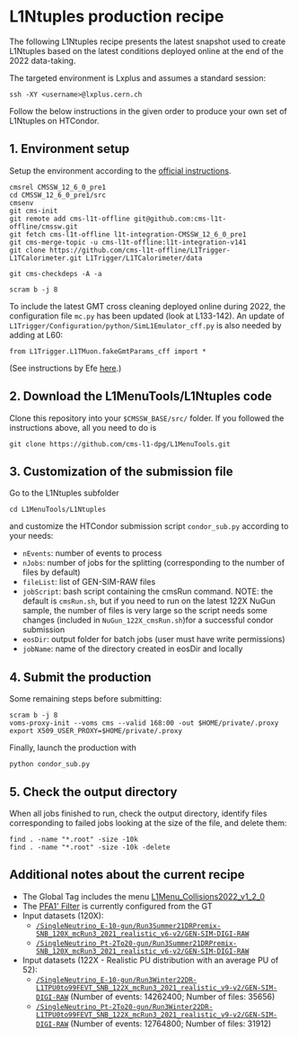 # L1Ntuples production recipe

The following L1Ntuples recipe presents the latest snapshot used to create L1Ntuples based on the latest conditions deployed online at the end of the 2022 data-taking.

The targeted environment is Lxplus and assumes a standard session:
```
ssh -XY <username>@lxplus.cern.ch
```

Follow the below instructions in the given order to produce your own set of L1Ntuples on HTCondor.

## 1. Environment setup
Setup the environment according to the [official instructions](https://twiki.cern.ch/twiki/bin/view/CMSPublic/SWGuideL1TStage2Instructions#Environment_Setup_with_Integrati).

```
cmsrel CMSSW_12_6_0_pre1
cd CMSSW_12_6_0_pre1/src
cmsenv
git cms-init
git remote add cms-l1t-offline git@github.com:cms-l1t-offline/cmssw.git
git fetch cms-l1t-offline l1t-integration-CMSSW_12_6_0_pre1
git cms-merge-topic -u cms-l1t-offline:l1t-integration-v141
git clone https://github.com/cms-l1t-offline/L1Trigger-L1TCalorimeter.git L1Trigger/L1TCalorimeter/data

git cms-checkdeps -A -a

scram b -j 8
```
To include the latest GMT cross cleaning deployed online during 2022, the configuration file `mc.py` has been updated (look at L133-142). An update of `L1Trigger/Configuration/python/SimL1Emulator_cff.py` is also needed by adding at L60:
```
from L1Trigger.L1TMuon.fakeGmtParams_cff import *
```
(See instructions by Efe [here](https://github.com/eyigitba/uGMTCrossCleaning).)

## 2. Download the L1MenuTools/L1Ntuples code
Clone this repository into your `$CMSSW_BASE/src/` folder. 
If you followed the instructions above, all you need to do is
```
git clone https://github.com/cms-l1-dpg/L1MenuTools.git
```

## 3. Customization of the submission file
Go to the L1Ntuples subfolder
```
cd L1MenuTools/L1Ntuples
```
and customize the HTCondor submission script `condor_sub.py` according to your needs:
- `nEvents`: number of events to process
- `nJobs`: number of jobs for the splitting (corresponding to the number of files by default)
- `fileList`: list of GEN-SIM-RAW files
- `jobScript`: bash script containing the cmsRun command. NOTE: the default is `cmsRun.sh`, but if you need to run on the latest 122X NuGun sample, the number of files is very large so the script needs some changes (included in `NuGun_122X_cmsRun.sh`)for a successful condor submission
- `eosDir`: output folder for batch jobs (user must have write permissions)
- `jobName`: name of the directory created in eosDir and locally


## 4. Submit the production
Some remaining steps before submitting:
```
scram b -j 8
voms-proxy-init --voms cms --valid 168:00 -out $HOME/private/.proxy
export X509_USER_PROXY=$HOME/private/.proxy
```

Finally, launch the production with
```
python condor_sub.py
```


## 5. Check the output directory
When all jobs finished to run, check the output directory, identify files corresponding to failed jobs looking at the size of the file, and delete them:
```
find . -name "*.root" -size -10k
find . -name "*.root" -size -10k -delete
```

## Additional notes about the current recipe
- The Global Tag includes the menu [L1Menu_Collisions2022_v1_2_0](https://github.com/cms-l1-dpg/L1MenuRun3/tree/master/development/L1Menu_Collisions2022_v1_2_0)
- The [PFA1' Filter](https://twiki.cern.ch/twiki/bin/viewauth/CMS/HcalPileupMitigation#PFA1_Filter) is currently configured from the GT
- Input datasets (120X): 
   - [`/SingleNeutrino_E-10-gun/Run3Summer21DRPremix-SNB_120X_mcRun3_2021_realistic_v6-v2/GEN-SIM-DIGI-RAW`](https://cmsweb.cern.ch/das/request?view=list&limit=50&instance=prod%2Fglobal&input=dataset%3D%2FSingleNeutrino_E-10-gun%2FRun3Summer21DRPremix-SNB_120X_mcRun3_2021_realistic_v6-v2%2FGEN-SIM-DIGI-RAW)
   - [`/SingleNeutrino_Pt-2To20-gun/Run3Summer21DRPremix-SNB_120X_mcRun3_2021_realistic_v6-v2/GEN-SIM-DIGI-RAW`](https://cmsweb.cern.ch/das/request?view=list&limit=50&instance=prod%2Fglobal&input=dataset%3D%2FSingleNeutrino_Pt-2To20-gun%2FRun3Summer21DRPremix-SNB_120X_mcRun3_2021_realistic_v6-v2%2FGEN-SIM-DIGI-RAW)
- Input datasets (122X - Realistic PU distribution with an average PU of 52): 
   - [`/SingleNeutrino_E-10-gun/Run3Winter22DR-L1TPU0to99FEVT_SNB_122X_mcRun3_2021_realistic_v9-v2/GEN-SIM-DIGI-RAW`](https://cmsweb.cern.ch/das/request?view=list&limit=50&instance=prod%2Fglobal&input=dataset%3D%2FSingleNeutrino_E-10-gun%2FRun3Winter22DR-L1TPU0to99FEVT_SNB_122X_mcRun3_2021_realistic_v9-v2%2FGEN-SIM-DIGI-RAW) (Number of events: 14262400; Number of files: 35656) 
   - [`/SingleNeutrino_Pt-2To20-gun/Run3Winter22DR-L1TPU0to99FEVT_SNB_122X_mcRun3_2021_realistic_v9-v2/GEN-SIM-DIGI-RAW`](https://cmsweb.cern.ch/das/request?view=list&limit=50&instance=prod%2Fglobal&input=dataset%3D%2FSingleNeutrino_Pt-2To20-gun%2FRun3Winter22DR-L1TPU0to99FEVT_SNB_122X_mcRun3_2021_realistic_v9-v2%2FGEN-SIM-DIGI-RAW) (Number of events: 12764800; Number of files: 31912) 

